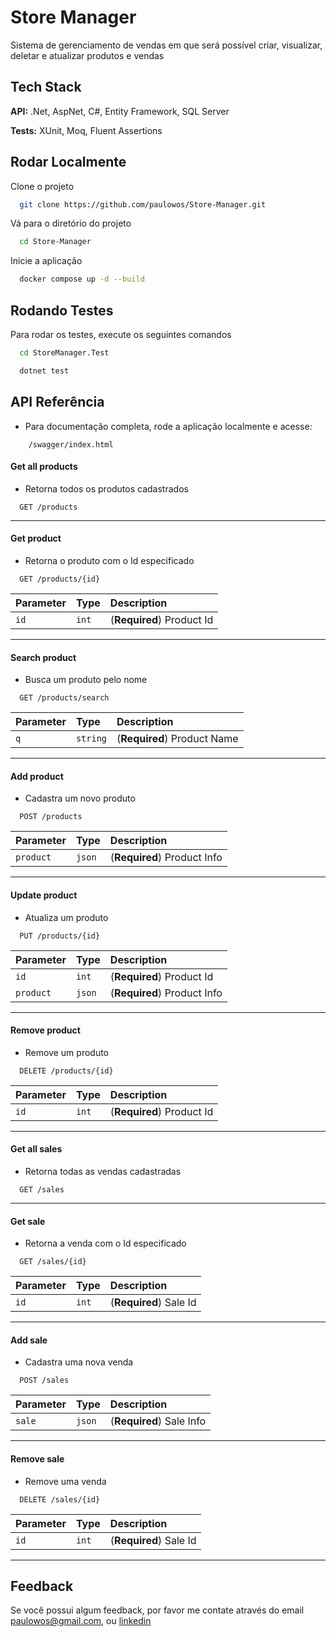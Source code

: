 
# Store Manager

Sistema de gerenciamento de vendas em que será possível criar, visualizar, deletar e atualizar produtos e vendas

## Tech Stack

**API:** .Net, AspNet, C#, Entity Framework, SQL Server

**Tests:** XUnit, Moq, Fluent Assertions


## Rodar Localmente

Clone o projeto

```bash
  git clone https://github.com/paulowos/Store-Manager.git
```

Vá para o diretório do projeto

```bash
  cd Store-Manager
```

Inicie a aplicação

```bash
  docker compose up -d --build
```


## Rodando Testes

Para rodar os testes, execute os seguintes comandos

```bash
  cd StoreManager.Test
```
```bash
  dotnet test
```


## API Referência
- Para documentação completa, rode a aplicação localmente e acesse:
```http
    /swagger/index.html
```

#### Get all products

- Retorna todos os produtos cadastrados 

```http
  GET /products
```
___

#### Get product

- Retorna o produto com o Id especificado

```http
  GET /products/{id}
```

| Parameter | Type     | Description                       |
| :-------- | :------- | :-------------------------------- |
| `id`      | `int`    | (**Required**) Product Id |

___

#### Search product

- Busca um produto pelo nome

```http
  GET /products/search
```

| Parameter | Type     | Description                       |
| :-------- | :------- | :-------------------------------- |
| `q`      | `string`    | (**Required**) Product Name |

___

#### Add product

- Cadastra um novo produto

```http
  POST /products
```

| Parameter | Type     | Description                       |
| :-------- | :------- | :-------------------------------- |
| `product`      | `json`    | (**Required**) Product Info |

___

#### Update product

- Atualiza um produto

```http
  PUT /products/{id}
```

| Parameter | Type     | Description                       |
| :-------- | :------- | :-------------------------------- |
|`id`       |`int`     |(**Required**) Product Id|
| `product` | `json`    | (**Required**) Product Info |

___

#### Remove product

- Remove um produto

```http
  DELETE /products/{id}
```

| Parameter | Type     | Description                       |
| :-------- | :------- | :-------------------------------- |
| `id`      | `int`    | (**Required**) Product Id |

___
#### Get all sales

- Retorna todas as vendas cadastradas 

```http
  GET /sales
```
___

#### Get sale

- Retorna a venda com o Id especificado

```http
  GET /sales/{id}
```

| Parameter | Type     | Description                       |
| :-------- | :------- | :-------------------------------- |
| `id`      | `int`    | (**Required**) Sale Id |

___

#### Add sale

- Cadastra uma nova venda

```http
  POST /sales
```

| Parameter | Type     | Description                       |
| :-------- | :------- | :-------------------------------- |
| `sale`      | `json`    | (**Required**) Sale Info |

___

#### Remove sale

- Remove uma venda

```http
  DELETE /sales/{id}
```

| Parameter | Type     | Description                       |
| :-------- | :------- | :-------------------------------- |
| `id`      | `int`    | (**Required**) Sale Id |

___




## Feedback

Se você possui algum feedback, por favor me contate através do email paulowos@gmail.com, ou [linkedin](www.linkedin.com/in/paulowos)

